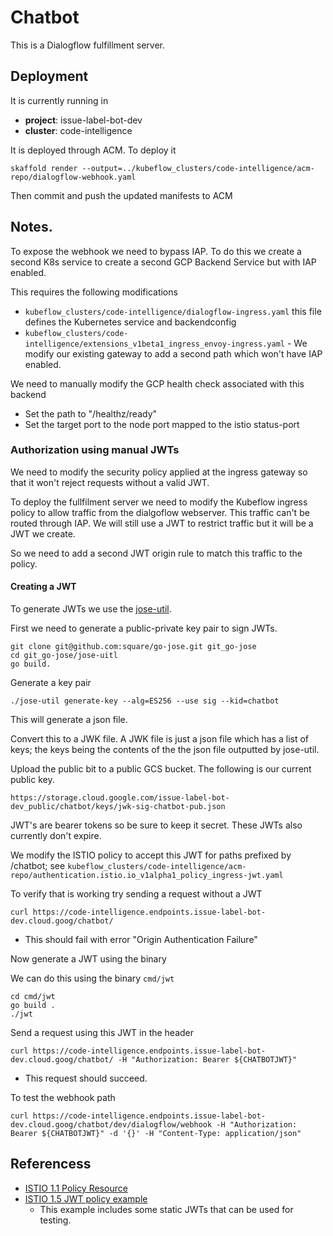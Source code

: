 # Chatbot

This is a Dialogflow fulfillment server.

## Deployment

It is currently running in

* **project**: issue-label-bot-dev
* **cluster**: code-intelligence

It is deployed through ACM. To deploy it

```
skaffold render --output=../kubeflow_clusters/code-intelligence/acm-repo/dialogflow-webhook.yaml
```

Then commit and push the updated manifests to ACM

## Notes.

To expose the webhook we need to bypass IAP. To do this we create a second K8s service to create a second GCP Backend Service
but with IAP enabled.

This requires the following modifications

* `kubeflow_clusters/code-intelligence/dialogflow-ingress.yaml` this file defines the Kubernetes service and backendconfig
* `kubeflow_clusters/code-intelligence/extensions_v1beta1_ingress_envoy-ingress.yaml` - We modify our existing
   gateway to add a second path which won't have IAP enabled.


 We need to manually modify the GCP health check associated with this backend

 * Set the path to "/healthz/ready"
 * Set the target port to the node port mapped to the istio status-port

### Authorization using manual JWTs

We need to modify the security policy applied at the ingress gateway so that it won't reject requests without a valid
JWT.

To deploy the fullfilment server we need to modify the Kubeflow ingress  policy to allow traffic from the dialgoflow webserver.
This traffic can't be routed through IAP. We will still use a JWT to restrict traffic but it will be a JWT we create.

So we need to add a second JWT origin rule to match this traffic to the policy.


#### Creating a JWT

To generate JWTs we use the [jose-util](https://github.com/square/go-jose/tree/master/jose-util).

First we need to generate a public-private key pair to sign JWTs.


```
git clone git@github.com:square/go-jose.git git_go-jose
cd git_go-jose/jose-uitl
go build.
```

Generate a key pair


```
./jose-util generate-key --alg=ES256 --use sig --kid=chatbot
```

This will generate a json file.

Convert this to a JWK file. A JWK file is just a json file which has a list of keys; the keys being the contents of the
the json file outputted by jose-util. 


Upload the public bit to a public GCS bucket. The following is our current public key.


```
https://storage.cloud.google.com/issue-label-bot-dev_public/chatbot/keys/jwk-sig-chatbot-pub.json
```


JWT's are bearer tokens so be sure to keep it secret. These JWTs also currently don't expire. 

We modify the ISTIO policy to accept this JWT for paths prefixed by /chatbot; see `kubeflow_clusters/code-intelligence/acm-repo/authentication.istio.io_v1alpha1_policy_ingress-jwt.yaml`

To verify that is working try sending a request without a JWT

```
curl https://code-intelligence.endpoints.issue-label-bot-dev.cloud.goog/chatbot/
```

* This should fail with error "Origin Authentication Failure"

Now generate a JWT using the binary 

We can do this using the binary `cmd/jwt`

```
cd cmd/jwt
go build .
./jwt
```

Send a request using this JWT in the header

```
curl https://code-intelligence.endpoints.issue-label-bot-dev.cloud.goog/chatbot/ -H "Authorization: Bearer ${CHATBOTJWT}"

```

* This request should succeed.

To test the webhook path

```
curl https://code-intelligence.endpoints.issue-label-bot-dev.cloud.goog/chatbot/dev/dialogflow/webhook -H "Authorization: Bearer ${CHATBOTJWT}" -d '{}' -H "Content-Type: application/json" 
```

## Referencess

* [ISTIO 1.1 Policy Resource](https://archive.istio.io/v1.1/docs/reference/config/istio.authentication.v1alpha1/#Policy)
* [ISTIO 1.5 JWT policy example](https://istio.io/docs/tasks/security/authorization/authz-jwt/)
  * This example includes some static JWTs that can be used for testing.